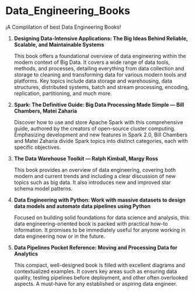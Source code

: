 # Data_Engineering_Books
¡A Complilation of best Data Engineering Books!


1. **Designing Data-Intensive Applications: The Big Ideas Behind Reliable, Scalable, and Maintainable Systems**

    This book offers a foundational overview of data engineering within the modern context of Big Data. It covers a wide range of data tools, methods, and processes, detailing everything from data collection and storage to cleaning and transforming data for various modern tools and platforms. Key topics include data storage and warehousing, data structures, distributed systems, batch and stream processing, encoding, replication, partitioning, and much more.


    
2. ****Spark: The Definitive Guide: Big Data Processing Made Simple — Bill Chambers, Matei Zaharia****
    
    Discover how to use and store Apache Spark with this comprehensive guide, authored by the creators of open-source cluster computing. Emphasizing development and new features in Spark 2.0, Bill Chambers and Matei Zaharia divide Spark topics into distinct categories, each with specific objectives.


    
3. ****The Data Warehouse Toolkit — Ralph Kimball, Margy Ross****
    
    This book provides an overview of data engineering, covering both modern and current trends and including a clear discussion of new topics such as big data. It also introduces new and improved star schema model patterns.
    

    
4. **Data Engineering with Python: Work with massive datasets to design data models and automate data pipelines using Python**
    
    Focused on building solid foundations for data science and analysis, this data engineering-oriented book is packed with practical how-to information. It promises to be immediately useful for anyone working in data engineering now or in the future.
    

    
5. **Data Pipelines Pocket Reference: Moving and Processing Data for Analytics**
    
    This compact, well-designed book is filled with excellent diagrams and contextualized examples. It covers key areas such as ensuring data quality, testing pipelines before deployment, and other often overlooked aspects. A must-have for any established or aspiring data engineer.
    

